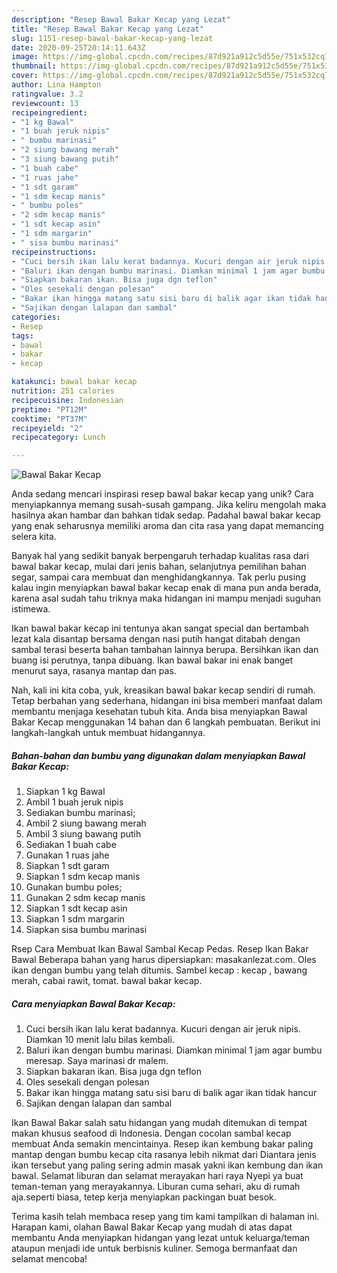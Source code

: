 ```yaml
---
description: "Resep Bawal Bakar Kecap yang Lezat"
title: "Resep Bawal Bakar Kecap yang Lezat"
slug: 1151-resep-bawal-bakar-kecap-yang-lezat
date: 2020-09-25T20:14:11.643Z
image: https://img-global.cpcdn.com/recipes/87d921a912c5d55e/751x532cq70/bawal-bakar-kecap-foto-resep-utama.jpg
thumbnail: https://img-global.cpcdn.com/recipes/87d921a912c5d55e/751x532cq70/bawal-bakar-kecap-foto-resep-utama.jpg
cover: https://img-global.cpcdn.com/recipes/87d921a912c5d55e/751x532cq70/bawal-bakar-kecap-foto-resep-utama.jpg
author: Lina Hampton
ratingvalue: 3.2
reviewcount: 13
recipeingredient:
- "1 kg Bawal"
- "1 buah jeruk nipis"
- " bumbu marinasi"
- "2 siung bawang merah"
- "3 siung bawang putih"
- "1 buah cabe"
- "1 ruas jahe"
- "1 sdt garam"
- "1 sdm kecap manis"
- " bumbu poles"
- "2 sdm kecap manis"
- "1 sdt kecap asin"
- "1 sdm margarin"
- " sisa bumbu marinasi"
recipeinstructions:
- "Cuci bersih ikan lalu kerat badannya. Kucuri dengan air jeruk nipis. Diamkan 10 menit lalu bilas kembali."
- "Baluri ikan dengan bumbu marinasi. Diamkan minimal 1 jam agar bumbu meresap. Saya marinasi dr malem."
- "Siapkan bakaran ikan. Bisa juga dgn teflon"
- "Oles sesekali dengan polesan"
- "Bakar ikan hingga matang satu sisi baru di balik agar ikan tidak hancur"
- "Sajikan dengan lalapan dan sambal"
categories:
- Resep
tags:
- bawal
- bakar
- kecap

katakunci: bawal bakar kecap 
nutrition: 251 calories
recipecuisine: Indonesian
preptime: "PT12M"
cooktime: "PT37M"
recipeyield: "2"
recipecategory: Lunch

---
```



![Bawal Bakar Kecap](https://img-global.cpcdn.com/recipes/87d921a912c5d55e/751x532cq70/bawal-bakar-kecap-foto-resep-utama.jpg)

Anda sedang mencari inspirasi resep bawal bakar kecap yang unik? Cara menyiapkannya memang susah-susah gampang. Jika keliru mengolah maka hasilnya akan hambar dan bahkan tidak sedap. Padahal bawal bakar kecap yang enak seharusnya memiliki aroma dan cita rasa yang dapat memancing selera kita.

Banyak hal yang sedikit banyak berpengaruh terhadap kualitas rasa dari bawal bakar kecap, mulai dari jenis bahan, selanjutnya pemilihan bahan segar, sampai cara membuat dan menghidangkannya. Tak perlu pusing kalau ingin menyiapkan bawal bakar kecap enak di mana pun anda berada, karena asal sudah tahu triknya maka hidangan ini mampu menjadi suguhan istimewa.

Ikan bawal bakar kecap ini tentunya akan sangat special dan bertambah lezat kala disantap bersama dengan nasi putih hangat ditabah dengan sambal terasi beserta bahan tambahan lainnya berupa. Bersihkan ikan dan buang isi perutnya, tanpa dibuang. Ikan bawal bakar ini enak banget menurut saya, rasanya mantap dan pas.


Nah, kali ini kita coba, yuk, kreasikan bawal bakar kecap sendiri di rumah. Tetap berbahan yang sederhana, hidangan ini bisa memberi manfaat dalam membantu menjaga kesehatan tubuh kita. Anda bisa menyiapkan Bawal Bakar Kecap menggunakan 14 bahan dan 6 langkah pembuatan. Berikut ini langkah-langkah untuk membuat hidangannya.

<!--inarticleads1-->

##### Bahan-bahan dan bumbu yang digunakan dalam menyiapkan Bawal Bakar Kecap:

1. Siapkan 1 kg Bawal
1. Ambil 1 buah jeruk nipis
1. Sediakan  bumbu marinasi;
1. Ambil 2 siung bawang merah
1. Ambil 3 siung bawang putih
1. Sediakan 1 buah cabe
1. Gunakan 1 ruas jahe
1. Siapkan 1 sdt garam
1. Siapkan 1 sdm kecap manis
1. Gunakan  bumbu poles;
1. Gunakan 2 sdm kecap manis
1. Siapkan 1 sdt kecap asin
1. Siapkan 1 sdm margarin
1. Siapkan  sisa bumbu marinasi


Rsep Cara Membuat Ikan Bawal Sambal Kecap Pedas. Resep Ikan Bakar Bawal Beberapa bahan yang harus dipersiapkan: masakanlezat.com. Oles ikan dengan bumbu yang telah ditumis. Sambel kecap : kecap , bawang merah, cabai rawit, tomat. bawal bakar kecap. 

<!--inarticleads2-->

##### Cara menyiapkan Bawal Bakar Kecap:

1. Cuci bersih ikan lalu kerat badannya. Kucuri dengan air jeruk nipis. Diamkan 10 menit lalu bilas kembali.
1. Baluri ikan dengan bumbu marinasi. Diamkan minimal 1 jam agar bumbu meresap. Saya marinasi dr malem.
1. Siapkan bakaran ikan. Bisa juga dgn teflon
1. Oles sesekali dengan polesan
1. Bakar ikan hingga matang satu sisi baru di balik agar ikan tidak hancur
1. Sajikan dengan lalapan dan sambal


Ikan Bawal Bakar salah satu hidangan yang mudah ditemukan di tempat makan khusus seafood di Indonesia. Dengan cocolan sambal kecap membuat Anda semakin mencintainya. Resep ikan kembung bakar paling mantap dengan bumbu kecap cita rasanya lebih nikmat dari Diantara jenis ikan tersebut yang paling sering admin masak yakni ikan kembung dan ikan bawal. Selamat liburan dan selamat merayakan hari raya Nyepi ya buat teman-teman yang merayakannya. Liburan cuma sehari, aku di rumah aja.seperti biasa, tetep kerja menyiapkan packingan buat besok. 

Terima kasih telah membaca resep yang tim kami tampilkan di halaman ini. Harapan kami, olahan Bawal Bakar Kecap yang mudah di atas dapat membantu Anda menyiapkan hidangan yang lezat untuk keluarga/teman ataupun menjadi ide untuk berbisnis kuliner. Semoga bermanfaat dan selamat mencoba!

